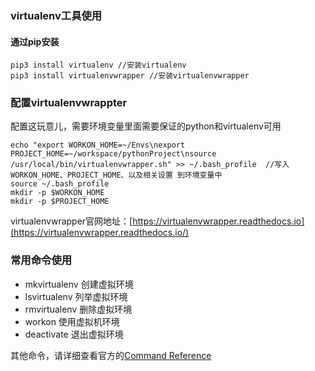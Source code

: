 ### virtualenv工具使用

#### 通过pip安装

```shell
pip3 install virtualenv //安装virtualenv
pip3 install virtualenvwrapper //安装virtualenvwrapper
```

### 配置virtualenvwrappter

配置这玩意儿，需要环境变量里面需要保证的python和virtualenv可用

```shell
echo "export WORKON_HOME=~/Envs\nexport PROJECT_HOME=~/workspace/pythonProject\nsource /usr/local/bin/virtualenvwrapper.sh" >> ~/.bash_profile  //写入WORKON_HOME、PROJECT_HOME、以及相关设置 到环境变量中
source ~/.bash_profile
mkdir -p $WORKON_HOME
mkdir -p $PROJECT_HOME

```

virtualenvwrapper官网地址：[https://virtualenvwrapper.readthedocs.io](https://virtualenvwrapper.readthedocs.io/)

### 常用命令使用

* mkvirtualenv 创建虚拟环境
* lsvirtualenv 列举虚拟环境
* rmvirtualenv 删除虚拟环境
* workon 使用虚拟机环境
* deactivate 退出虚拟环境

其他命令，请详细查看官方的[Command Reference](https://virtualenvwrapper.readthedocs.io/en/latest/command_ref.html#)